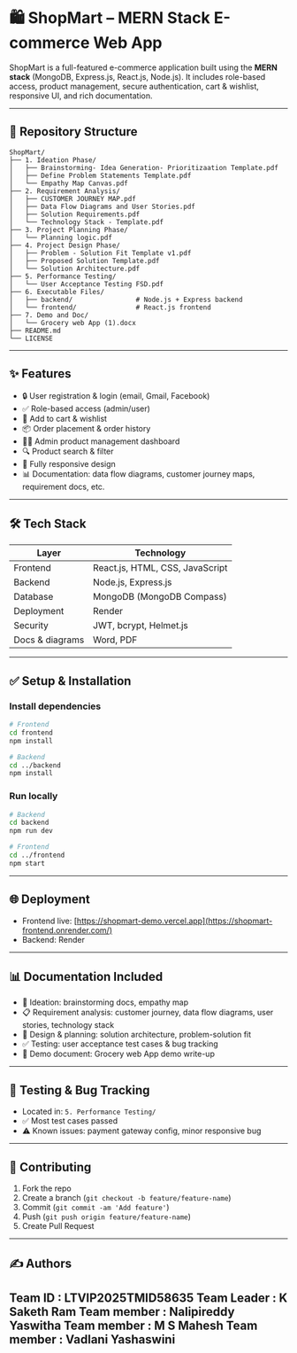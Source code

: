# 🛍️ ShopMart – MERN Stack E-commerce Web App

ShopMart is a full-featured e-commerce application built using the **MERN stack** (MongoDB, Express.js, React.js, Node.js). It includes role-based access, product management, secure authentication, cart & wishlist, responsive UI, and rich documentation.

---

## 📂 Repository Structure

```plaintext
ShopMart/
├── 1. Ideation Phase/
│   ├── Brainstorming- Idea Generation- Prioritizaation Template.pdf
│   ├── Define Problem Statements Template.pdf
│   └── Empathy Map Canvas.pdf
├── 2. Requirement Analysis/
│   ├── CUSTOMER JOURNEY MAP.pdf
│   ├── Data Flow Diagrams and User Stories.pdf
│   ├── Solution Requirements.pdf
│   └── Technology Stack - Template.pdf
├── 3. Project Planning Phase/
│   └── Planning logic.pdf
├── 4. Project Design Phase/
│   ├── Problem - Solution Fit Template v1.pdf
│   ├── Proposed Solution Template.pdf
│   └── Solution Architecture.pdf
├── 5. Performance Testing/
│   └── User Acceptance Testing FSD.pdf
├── 6. Executable Files/
│   ├── backend/                # Node.js + Express backend
│   └── frontend/               # React.js frontend
├── 7. Demo and Doc/
│   └── Grocery web App (1).docx
├── README.md
└── LICENSE
```

---

## ✨ Features

* 🔒 User registration & login (email, Gmail, Facebook)
* ✅ Role-based access (admin/user)
* 🛒 Add to cart & wishlist
* 📦 Order placement & order history
* 🧑‍💼 Admin product management dashboard
* 🔍 Product search & filter
* 📱 Fully responsive design
* 📊 Documentation: data flow diagrams, customer journey maps, requirement docs, etc.

---

## 🛠 Tech Stack

| Layer           | Technology                      |
| --------------- | ------------------------------- |
| Frontend        | React.js, HTML, CSS, JavaScript |
| Backend         | Node.js, Express.js             |
| Database        | MongoDB (MongoDB Compass)         |
| Deployment      | Render                 |
| Security        | JWT, bcrypt, Helmet.js          |
| Docs & diagrams | Word, PDF      |

---

## ✅ Setup & Installation

### Install dependencies

```bash
# Frontend
cd frontend
npm install

# Backend
cd ../backend
npm install
```

### Run locally

```bash
# Backend
cd backend
npm run dev

# Frontend
cd ../frontend
npm start
```

---

## 🌐 Deployment

* Frontend live: [https://shopmart-demo.vercel.app](https://shopmart-frontend.onrender.com/)
* Backend: Render

---

## 📊 Documentation Included

* 🧠 Ideation: brainstorming docs, empathy map
* 📋 Requirement analysis: customer journey, data flow diagrams, user stories, technology stack
* 📐 Design & planning: solution architecture, problem-solution fit
* ✅ Testing: user acceptance test cases & bug tracking
* 📄 Demo document: Grocery web App demo write-up

---

## 🧪 Testing & Bug Tracking

* Located in: `5. Performance Testing/`
* ✅ Most test cases passed
* ⚠️ Known issues: payment gateway config, minor responsive bug

---

## 🤝 Contributing

1. Fork the repo
2. Create a branch (`git checkout -b feature/feature-name`)
3. Commit (`git commit -am 'Add feature'`)
4. Push (`git push origin feature/feature-name`)
5. Create Pull Request

---

## ✍️ Authors

Team ID : LTVIP2025TMID58635
Team Leader : K Saketh Ram
Team member : Nalipireddy Yaswitha
Team member : M S Mahesh
Team member : Vadlani Yashaswini
-
